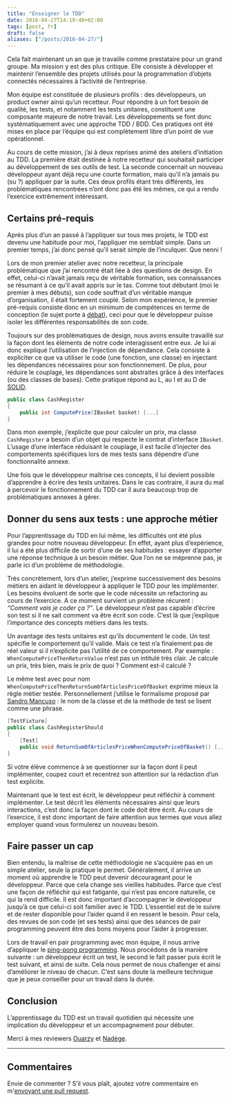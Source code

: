 ```yaml
---
title: "Enseigner le TDD"
date: 2016-04-27T14:19:48+02:00
tags: [post, fr]
draft: false
aliases: ["/posts/2016-04-27/"]
---
```


Cela fait maintenant un an que je travaille comme prestataire pour un grand groupe. Ma mission y est des plus critique. Elle consiste à développer et maintenir l’ensemble des projets utilisés pour la programmation d’objets connectés nécessaires à l’activité de l’entreprise.

Mon équipe est constituée de plusieurs profils&nbsp;: des développeurs, un product owner ainsi qu’un recetteur. Pour répondre à un fort besoin de qualité, les tests, et notamment les tests unitaires, constituent une composante majeure de notre travail. Les développements se font donc systématiquement avec une approche TDD / BDD. Ces pratiques ont été mises en place par l’équipe qui est complètement libre d’un point de vue opérationnel.

Au cours de cette mission, j’ai à deux reprises animé des ateliers d’initiation au TDD. La première était destinée à notre recetteur qui souhaitait participer au développement de ses outils de test. La seconde concernait un nouveau développeur ayant déjà reçu une courte formation, mais qu’il n’a jamais pu (su&nbsp;?) appliquer par la suite. Ces deux profils étant très différents, les problématiques rencontrées n’ont donc pas été les mêmes, ce qui a rendu l’exercice extrêmement intéressant.

## Certains pré-requis

Après plus d’un an passé à l’appliquer sur tous mes projets, le TDD est devenu une habitude pour moi, l’appliquer me semblait simple. Dans un premier temps, j’ai donc pensé qu’il serait simple de l’inculquer. Que nenni&nbsp;!

Lors de mon premier atelier avec notre recetteur, la principale problématique que j’ai rencontré était liée à des questions de design. En effet, celui-ci n’avait jamais reçu de véritable formation, ses connaissances se résumant à ce qu’il avait appris sur le tas. Comme tout débutant (moi le premier à mes débuts), son code souffrait d’un véritable manque d’organisation, il était fortement couplé. Selon mon expérience, le premier pré-requis consiste donc en un minimum de compétences en terme de conception (le sujet porte à [débat](http://codurance.com/2015/05/12/does-tdd-lead-to-good-design/)), ceci pour que le développeur puisse isoler les différentes responsabilités de son code.

Toujours sur des problématiques de design, nous avons ensuite travaillé sur la façon dont les éléments de notre code interagissent entre eux. Je lui ai donc expliqué l’utilisation de l’injection de dépendance. Cela consiste à expliciter ce que va utiliser le code (une fonction, une classe) en injectant les dépendances nécessaires pour son fonctionnement. De plus, pour réduire le couplage, les dépendances sont abstraites grâce à des interfaces (ou des classes de bases). Cette pratique répond au L, au I et au D de [SOLID](https://fr.wikipedia.org/wiki/SOLID_(informatique)).

```csharp
public class CashRegister
{
    public int ComputePrice(IBasket basket) [...]
}
```

Dans mon exemple, j’explicite que pour calculer un prix, ma classe `CashRegister` a besoin d’un objet qui respecte le contrat d’interface `IBasket`. L’usage d’une interface réduisant le couplage, il est facile d’injecter des comportements spécifiques lors de mes tests sans dépendre d’une fonctionnalité annexe.

Une fois que le développeur maîtrise ces concepts, il lui devient possible d’apprendre à écrire des tests unitaires. Dans le cas contraire, il aura du mal à percevoir le fonctionnement du TDD car il aura beaucoup trop de problématiques annexes à gérer.

## Donner du sens aux tests&nbsp;: une approche métier

Pour l’apprentissage du TDD en lui même, les difficultés ont été plus grandes pour notre nouveau développeur. En effet, ayant plus d’expérience, il lui a été plus difficile de sortir d’une de ses habitudes&nbsp;: essayer d’apporter une réponse technique à un besoin métier. Que l’on ne se méprenne pas, je parle ici d’un problème de méthodologie.

Très concrètement, lors d’un atelier, j’exprime successivement des besoins métiers en aidant le développeur à appliquer le TDD pour les implémenter. Les besoins évoluent de sorte que le code nécessite un refactoring au cours de l’exercice. A ce moment survient un problème récurent&nbsp;: *“Comment vais je coder ça&nbsp;?”*. Le développeur n’est pas capable d’écrire son test si il ne sait comment va être écrit son code. C’est là que j’explique l’importance des concepts métiers dans les tests.

Un avantage des tests unitaires est qu’ils documentent le code. Un test spécifie le comportement qu’il valide. Mais ce test n’a finalement pas de réel valeur si il n’explicite pas l’utilité de ce comportement. Par exemple&nbsp;: `WhenComputePriceThenReturnValue` n’est pas un intitulé très clair. Je calcule un prix, très bien, mais le prix de quoi&nbsp;? Comment est-il calculé&nbsp;?

Le même test avec pour nom `WhenComputePriceThenReturnSumOfArticlesPriceOfBasket` exprime mieux la règle métier testée. Personnellement j’utilise le formalisme proposé par [Sandro Mancuso](https://twitter.com/sandromancuso)&nbsp;: le nom de la classe et de la méthode de test se lisent comme une phrase.

```csharp
[TestFixture]
public class CashRegisterShould
{
    [Test]
    public void ReturnSumOfArticlesPriceWhenComputePriceOfBasket() [...]
}
```

Si votre élève commence à se questionner sur la façon dont il peut implémenter, coupez court et recentrez son attention sur la rédaction d’un test explicite.

Maintenant que le test est écrit, le développeur peut réfléchir à comment implémenter. Le test décrit les éléments nécessaires ainsi que leurs interactions, c’est donc la façon dont le code doit être écrit. Au cours de l’exercice, il est donc important de faire attention aux termes que vous allez employer quand vous formulerez un nouveau besoin.

## Faire passer un cap

Bien entendu, la maîtrise de cette méthodologie ne s’acquière pas en un simple atelier, seule la pratique le permet. Généralement, il arrive un moment où apprendre le TDD peut devenir décourageant pour le développeur. Parce que cela change ses vieilles habitudes. Parce que c’est une façon de réfléchir qui est fatigante, qui n’est pas encore naturelle, ce qui la rend difficile. Il est donc important d’accompagner le développeur jusqu’à ce que celui-ci soit familier avec le TDD. L’essentiel est de le suivre et de rester disponible pour l’aider quand il en ressent le besoin. Pour cela, des revues de son code (et ses tests) ainsi que des séances de pair programming peuvent être des bons moyens pour l’aider à progresser.

Lors de travail en pair programming avec mon équipe, il nous arrive d’appliquer le [ping-pong programming](http://c2.com/cgi/wiki?PairProgrammingPingPongPattern). Nous procédons de la manière suivante&nbsp;: un développeur écrit un test, le second le fait passer puis écrit le test suivant, et ainsi de suite. Cela nous permet de nous challenger et ainsi d’améliorer le niveau de chacun. C’est sans doute la meilleure technique que je peux conseiller pour un travail dans la durée.

## Conclusion

L’apprentissage du TDD est un travail quotidien qui nécessite une implication du développeur et un accompagnement pour débuter.

Merci à mes reviewers [Ouarzy](https://twitter.com/Ouarzy) et [Nadège](https://twitter.com/nadegerouelle).

---

## Commentaires

<!--Ajoutez votre commentaire ici-->

Envie de commenter ? S’il vous plaît, ajoutez votre commentaire en m'[envoyant une pull request](https://github.com/RomainTrm/Blog?tab=readme-ov-file#how-to-comment).
